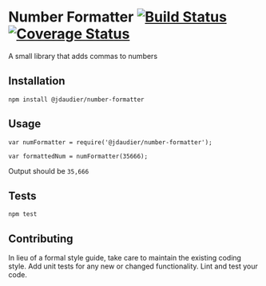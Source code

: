 Number Formatter
[![Build Status](https://travis-ci.org/rafaelcorreiapoli/skybiometry-client.svg?branch=master)](https://travis-ci.org/rafaelcorreiapoli/skybiometry-client)
[![Coverage Status](https://coveralls.io/repos/github/rafaelcorreiapoli/skybiometry-client/badge.svg?branch=master)](https://coveralls.io/github/rafaelcorreiapoli/skybiometry-client?branch=master)
=========

A small library that adds commas to numbers

## Installation

  `npm install @jdaudier/number-formatter`

## Usage

    var numFormatter = require('@jdaudier/number-formatter');

    var formattedNum = numFormatter(35666);


  Output should be `35,666`


## Tests

  `npm test`

## Contributing

In lieu of a formal style guide, take care to maintain the existing coding style. Add unit tests for any new or changed functionality. Lint and test your code.

